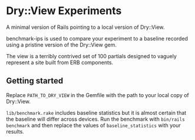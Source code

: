 # Dry::View Experiments

A minimal version of Rails pointing to a local version of Dry::View.

benchmark-ips is used to compare your experiment to a baseline recorded using
a pristine version of the Dry::View gem.

The view is a terribly contrived set of 100 partials designed to vaguely
represent a site built from ERB components.

## Getting started

Replace `PATH_TO_DRY_VIEW` in the Gemfile with the path to your local copy of
Dry::View.

`lib/benchmark.rake` includes baseline statistics but it is almost certain that
the baseline will differ across devices. Run the benchmark with
`bin/rails benchmark` and then replace the values of `baseline_statistics` with
your results.

